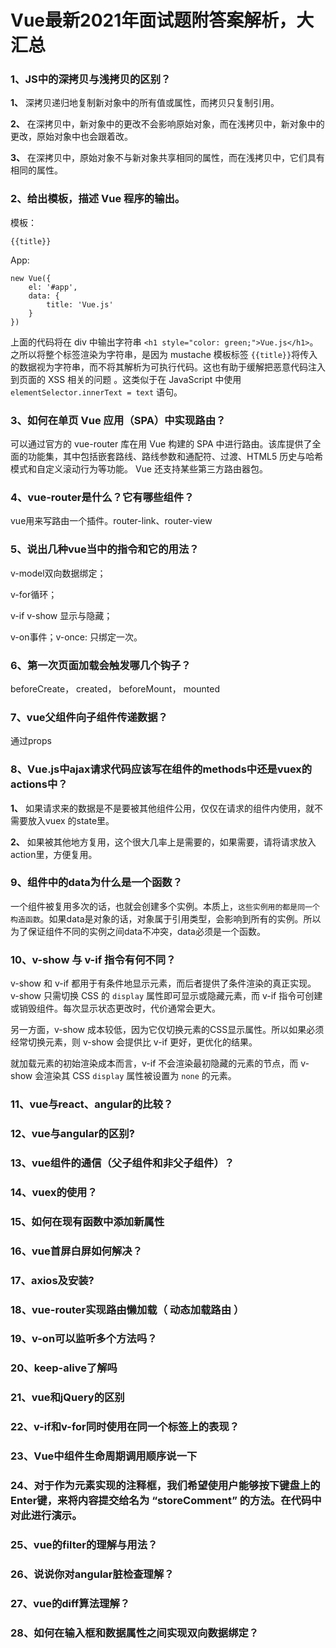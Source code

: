# Vue最新2021年面试题附答案解析，大汇总

### 1、JS中的深拷贝与浅拷贝的区别？

**1、** 深拷贝递归地复制新对象中的所有值或属性，而拷贝只复制引用。

**2、** 在深拷贝中，新对象中的更改不会影响原始对象，而在浅拷贝中，新对象中的更改，原始对象中也会跟着改。

**3、** 在深拷贝中，原始对象不与新对象共享相同的属性，而在浅拷贝中，它们具有相同的属性。


### 2、给出模板，描述 Vue 程序的输出。

模板：

```
{{title}}
```

App:

```
new Vue({
    el: '#app',
    data: {
        title: 'Vue.js'
    }
})
```

上面的代码将在 div 中输出字符串 `<h1 style="color: green;">Vue.js</h1>`。之所以将整个标签渲染为字符串，是因为 mustache 模板标签 `{{title}}`将传入的数据视为字符串，而不将其解析为可执行代码。这也有助于缓解把恶意代码注入到页面的 XSS 相关的问题 。这类似于在 JavaScript 中使用 `elementSelector.innerText = text` 语句。


### 3、如何在单页 Vue 应用（SPA）中实现路由？

可以通过官方的 vue-router 库在用 Vue 构建的 SPA 中进行路由。该库提供了全面的功能集，其中包括嵌套路线、路线参数和通配符、过渡、HTML5 历史与哈希模式和自定义滚动行为等功能。 Vue 还支持某些第三方路由器包。


### 4、vue-router是什么？它有哪些组件？

vue用来写路由一个插件。router-link、router-view


### 5、说出几种vue当中的指令和它的用法？

v-model双向数据绑定；

v-for循环；

v-if v-show 显示与隐藏；

v-on事件；v-once: 只绑定一次。


### 6、第一次页面加载会触发哪几个钩子？

beforeCreate， created， beforeMount， mounted


### 7、vue父组件向子组件传递数据？

通过props


### 8、Vue.js中ajax请求代码应该写在组件的methods中还是vuex的actions中？

**1、** 如果请求来的数据是不是要被其他组件公用，仅仅在请求的组件内使用，就不需要放入vuex 的state里。

**2、** 如果被其他地方复用，这个很大几率上是需要的，如果需要，请将请求放入action里，方便复用。



### 9、组件中的data为什么是一个函数？

一个组件被复用多次的话，也就会创建多个实例。本质上，`这些实例用的都是同一个构造函数`。如果data是对象的话，对象属于引用类型，会影响到所有的实例。所以为了保证组件不同的实例之间data不冲突，data必须是一个函数。


### 10、v-show 与 v-if 指令有何不同？

v-show 和 v-if 都用于有条件地显示元素，而后者提供了条件渲染的真正实现。 v-show 只需切换 CSS 的 `display` 属性即可显示或隐藏元素，而 v-if 指令可创建或销毁组件。每次显示状态更改时，代价通常会更大。

另一方面，v-show 成本较低，因为它仅切换元素的CSS显示属性。所以如果必须经常切换元素，则 v-show 会提供比 v-if 更好，更优化的结果。

就加载元素的初始渲染成本而言，v-if 不会渲染最初隐藏的元素的节点，而 v-show 会渲染其 CSS `display` 属性被设置为 `none` 的元素。


### 11、vue与react、angular的比较？
### 12、vue与angular的区别?
### 13、vue组件的通信（父子组件和非父子组件）？
### 14、vuex的使用？
### 15、如何在现有函数中添加新属性
### 16、vue首屏白屏如何解决？
### 17、axios及安装?
### 18、vue-router实现路由懒加载（ 动态加载路由 ）
### 19、v-on可以监听多个方法吗？
### 20、keep-alive了解吗
### 21、vue和jQuery的区别
### 22、v-if和v-for同时使用在同一个标签上的表现？
### 23、Vue中组件生命周期调用顺序说一下
### 24、对于作为元素实现的注释框，我们希望使用户能够按下键盘上的Enter键，来将内容提交给名为 “storeComment” 的方法。在代码中对此进行演示。
### 25、vue的filter的理解与用法？
### 26、说说你对angular脏检查理解？
### 27、vue的diff算法理解？
### 28、如何在输入框和数据属性之间实现双向数据绑定？





